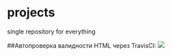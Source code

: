 # projects
single repository for everything

##Автопроверка валидности HTML через TravisCI: ![](https://travis-ci.org/NikitaSardov/projects.svg)
